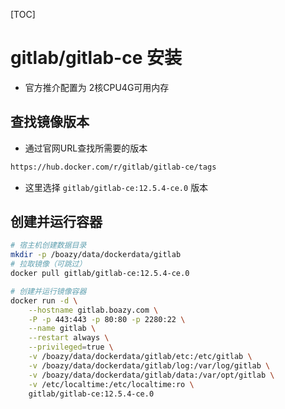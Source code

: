 [TOC]

# gitlab/gitlab-ce 安装

* 官方推介配置为 2核CPU4G可用内存

## 查找镜像版本

* 通过官网URL查找所需要的版本

```html
https://hub.docker.com/r/gitlab/gitlab-ce/tags
```

* 这里选择 `gitlab/gitlab-ce:12.5.4-ce.0` 版本

##  创建并运行容器

```bash
# 宿主机创建数据目录
mkdir -p /boazy/data/dockerdata/gitlab
# 拉取镜像（可跳过）
docker pull gitlab/gitlab-ce:12.5.4-ce.0

# 创建并运行镜像容器
docker run -d \
    --hostname gitlab.boazy.com \
    -P -p 443:443 -p 80:80 -p 2280:22 \
    --name gitlab \
    --restart always \
    --privileged=true \
    -v /boazy/data/dockerdata/gitlab/etc:/etc/gitlab \
    -v /boazy/data/dockerdata/gitlab/log:/var/log/gitlab \
    -v /boazy/data/dockerdata/gitlab/data:/var/opt/gitlab \
    -v /etc/localtime:/etc/localtime:ro \
    gitlab/gitlab-ce:12.5.4-ce.0
```


